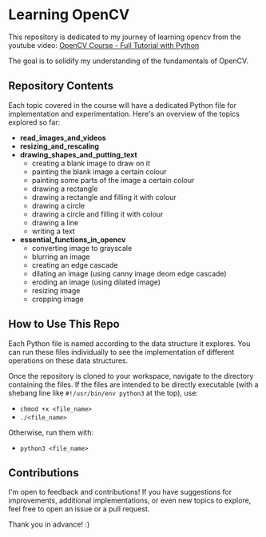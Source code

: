 # Learning OpenCV

This repository is dedicated to my journey of learning opencv from the youtube video: [OpenCV Course - Full Tutorial with Python](https://youtu.be/oXlwWbU8l2o?si=Jzr-lDntFkb-00fK)

The goal is to solidify my understanding of the fundamentals of OpenCV.

## Repository Contents
Each topic covered in the course will have a dedicated Python file for implementation and experimentation. Here's an overview of the topics explored so far:
- **read_images_and_videos**
- **resizing_and_rescaling**
- **drawing_shapes_and_putting_text**
  - creating a blank image to draw on it
  - painting the blank image a certain colour
  - painting some parts of the image a certain colour
  - drawing a rectangle
  - drawing a rectangle and filling it with colour
  - drawing a circle
  - drawing a circle and filling it with colour
  - drawing a line
  - writing a text
- **essential_functions_in_opencv**
  - converting image to grayscale
  - blurring an image
  - creating an edge cascade
  - dilating an image (using canny image deom edge cascade)
  - eroding an image (using dilated image)
  - resizing image
  - cropping image

## How to Use This Repo
Each Python file is named according to the data structure it explores. You can run these files individually to see the implementation of different operations on these data structures.

Once the repository is cloned to your workspace, navigate to the directory containing the files. If the files are intended to be directly executable (with a shebang line like `#!/usr/bin/env python3` at the top), use:
- `chmod +x <file_name>`
- `./<file_name>`

Otherwise, run them with:
- `python3 <file_name>`

## Contributions
I'm open to feedback and contributions! If you have suggestions for improvements, additional implementations, or even new topics to explore, feel free to open an issue or a pull request.

Thank you in advance! :)
